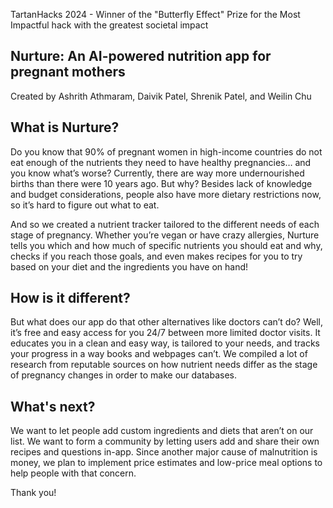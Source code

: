 TartanHacks 2024 - Winner of the "Butterfly Effect" Prize for the Most Impactful hack with the greatest societal impact
## Nurture: An AI-powered nutrition app for pregnant mothers

Created by Ashrith Athmaram, Daivik Patel, Shrenik Patel, and Weilin Chu 

## What is Nurture?

Do you know that 90% of pregnant women in high-income countries do not eat enough of the nutrients they need to have healthy pregnancies… and you know what’s worse? Currently, there are way more undernourished births than there were 10 years ago. But why? Besides lack of knowledge and budget considerations, people also have more dietary restrictions now, so it’s hard to figure out what to eat. 

And so we created a nutrient tracker tailored to the different needs of each stage of pregnancy. Whether you’re vegan or have crazy allergies, Nurture tells you which and how much of specific nutrients you should eat and why, checks if you reach those goals, and even makes recipes for you to try based on your diet and the ingredients you have on hand!

## How is it different?

But what does our app do that other alternatives like doctors can’t do? Well, it’s free and easy access for you 24/7 between more limited doctor visits. It educates you in a clean and easy way, is tailored to your needs, and tracks your progress in a way books and webpages can’t. We compiled a lot of research from reputable sources on how nutrient needs differ as the stage of pregnancy changes in order to make our databases.

## What's next?

We want to let people add custom ingredients and diets that aren’t on our list. We want to form a community by letting users add and share their own recipes and questions in-app. Since another major cause of malnutrition is money, we plan to implement price estimates and low-price meal options to help people with that concern.

Thank you!
